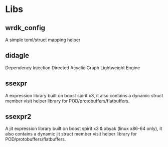 # Libs

## wrdk_config
A simple toml/struct mapping helper

## didagle
Dependency Injection Directed Acyclic Graph Lightweight Engine

## ssexpr 
A expression library built on boost spirit x3, it also contains a dynamic struct member visit helper library for POD/protobuffers/flatbuffers.

## ssexpr2 
A jit expression library built on boost spirit x3 & xbyak (linux x86-64 only), it also contains a dynamic jit struct member visit helper library for POD/protobuffers/flatbuffers.






